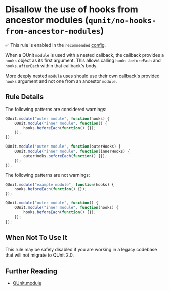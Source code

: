 # Disallow the use of hooks from ancestor modules (`qunit/no-hooks-from-ancestor-modules`)

✅ This rule is enabled in the `recommended` [config](https://github.com/platinumazure/eslint-plugin-qunit/blob/master/README.md#configurations).

<!-- end auto-generated rule header -->

When a QUnit `module` is used with a nested callback, the callback provides a `hooks`
object as its first argument. This allows calling `hooks.beforeEach` and `hooks.afterEach`
within that callback's body.

More deeply nested `module` uses should use their own callback's provided `hooks` argument
and not one from an ancestor `module`.

## Rule Details

The following patterns are considered warnings:

```js
QUnit.module("outer module", function(hooks) {
    QUnit.module("inner module", function() {
        hooks.beforeEach(function() {});
    });
});

QUnit.module("outer module", function(outerHooks) {
    QUnit.module("inner module", function(innerHooks) {
        outerHooks.beforeEach(function() {});
    });
});
```

The following patterns are not warnings:

```js
QUnit.module("example module", function(hooks) {
    hooks.beforeEach(function() {});
});

QUnit.module("outer module", function() {
    QUnit.module("inner module", function(hooks) {
        hooks.beforeEach(function() {});
    });
});
```

## When Not To Use It

This rule may be safely disabled if you are working in a legacy codebase that
will not migrate to QUnit 2.0.

## Further Reading

* [QUnit.module](https://api.qunitjs.com/QUnit/module/#nested-scope)
